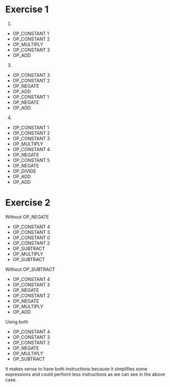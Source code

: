 # Exercise 1
1.
+  OP_CONSTANT 1 
+  OP_CONSTANT 2 
+  OP_MULTIPLY
+  OP_CONSTANT 3
+  OP_ADD 

3.
+ OP_CONSTANT 3
+ OP_CONSTANT 2
+ OP_NEGATE
+ OP_ADD 
+ OP_CONSTANT 1
+ OP_NEGATE
+ OP_ADD 

4.
+ OP_CONSTANT 1
+ OP_CONSTANT 2
+ OP_CONSTANT 3
+ OP_MULTIPLY
+ OP_CONSTANT 4
+ OP_NEGATE
+ OP_CONSTANT 5
+ OP_NEGATE
+ OP_DIVIDE
+ OP_ADD
+ OP_ADD


# Exercise 2
Without OP_NEGATE  
+ OP_CONSTANT 4
+ OP_CONSTANT 3
+ OP_CONSTANT 0
+ OP_CONSTANT 2
+ OP_SUBTRACT
+ OP_MULTIPLY
+ OP_SUBTRACT  

Without OP_SUBTRACT  
+ OP_CONSTANT 4
+ OP_CONSTANT 3
+ OP_NEGATE
+ OP_CONSTANT 2
+ OP_NEGATE
+ OP_MULTIPLY
+ OP_ADD  

Using both  
+ OP_CONSTANT 4
+ OP_CONSTANT 3
+ OP_CONSTANT 2
+ OP_NEGATE
+ OP_MULTIPLY
+ OP_SUBTRACT 

It makes sense to have both instructions because it simplifies some expressions and could perform less instructions as we can see in the above case. 